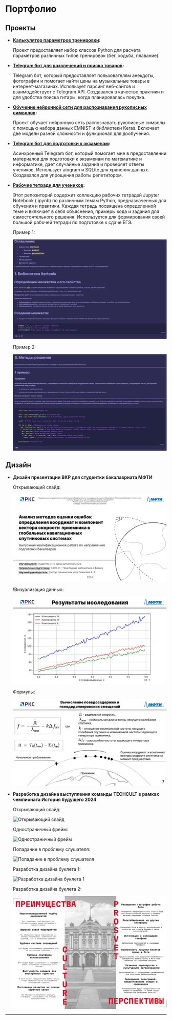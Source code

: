 # Портфолио

## Проекты

* **[Калькулятор параметров тренировки](https://github.com/kirxx12/hw_python_oop):**

  Проект предоставляет набор классов Python для расчета параметров различных типов тренировок (бег, ходьба, плавание).

* **[Telegram бот для развлечений и поиска товаров](https://github.com/kirxx12/myStory):** 

    Telegram бот, который предоставляет пользователям анекдоты, фотографии и помогает найти цены на музыкальные товары в интернет-магазинах.  Использует парсинг веб-сайтов и взаимодействует с Telegram API. Создавался в качестве практики и для удобства поиска гитары, когда планировалась покупка.

* **[Обучение нейронной сети для распознавания рукописных символов](https://github.com/kirxx12/nn):** 

    Проект обучает нейронную сеть распознавать рукописные символы с помощью набора данных EMNIST и библиотеки Keras.  Включает две модели разной сложности и функционал для дообучения.

* **[Telegram бот для подготовки к экзаменам](https://github.com/kirxx12/mybot):**  

    Асинхронный Telegram бот, который помогает мне в предоставлении материалов для подготовки к экзаменам по математике и информатике, дает случайные задания и проверяет ответы учеников.  Использует aiogram и SQLite для хранения данных. Создавался для упрощения работы репетитором.

* **[Рабочие тетради для учеников](https://github.com/kirxx12/workpages):**  

    Этот репозиторий содержит коллекцию рабочих тетрадей Jupyter Notebook (.ipynb) по различным темам Python, предназначенных для обучения и практики. Каждая тетрадь посвящена определенной теме и включает в себя объяснения, примеры кода и задания для самостоятельного решения. Используется для формирования своей большой рабочей тетради по подготовке к сдаче ЕГЭ.

    Пример 1:
    
    ![Пример 1](image_10.png)

    Пример 2:
    
    ![Пример 2](image_11.png)


## Дизайн

* **Дизайн презентации ВКР для студентки бакалавриата МФТИ**

    Открывающий слайд:
    
    ![Открывающий слайд](image_7.png)

    !Визуализация данных:

    ![Визуализация данных](image_8.png)

    Формулы:

    ![Формулы](image_9.jpeg)

* **Разработка дизайна выступления команды TECHCULT в рамках чемпионата История будущего 2024**

    Открывающий слайд:
    
    ![Открывающий слайд](image_1.png)

    Одностраничный фрейм:

    ![Одностраничный фрейм](image_2.png)

    Попадание в проблему слушателя:

    ![Попадание в проблему слушателя](image_3.png)

    Разработка дизайна буклета 1:

    ![Разработка дизайна буклета 1](image_5.png)

    Разработка дизайна буклета 2:

    ![Разработка дизайна буклета 2](image_6.png)


---
